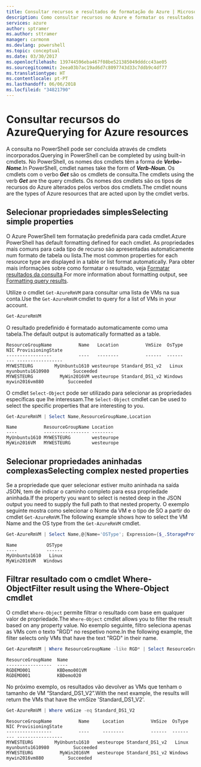 ```yaml
---
title: Consultar recursos e resultados de formatação do Azure | Microsoft Docs
description: Como consultar recursos no Azure e formatar os resultados.
services: azure
author: sptramer
ms.author: sttramer
manager: carmonm
ms.devlang: powershell
ms.topic: conceptual
ms.date: 03/30/2017
ms.openlocfilehash: 139744596eba467f08be521385049dddcc43ae05
ms.sourcegitcommit: 2eea03b7ac19ad6d7c8097743d33c7ddb9c4df77
ms.translationtype: HT
ms.contentlocale: pt-PT
ms.lasthandoff: 06/06/2018
ms.locfileid: "34821790"
---
```

# <a name="querying-for-azure-resources"></a><span data-ttu-id="9ba1d-103">Consultar recursos do Azure</span><span class="sxs-lookup"><span data-stu-id="9ba1d-103">Querying for Azure resources</span></span>

<span data-ttu-id="9ba1d-104">A consulta no PowerShell pode ser concluída através de cmdlets incorporados.</span><span class="sxs-lookup"><span data-stu-id="9ba1d-104">Querying in PowerShell can be completed by using built-in cmdlets.</span></span> <span data-ttu-id="9ba1d-105">No PowerShell, os nomes dos cmdlets têm a forma de  **_Verbo-Nome_**.</span><span class="sxs-lookup"><span data-stu-id="9ba1d-105">In PowerShell, cmdlet names take the form of **_Verb-Noun_**.</span></span> <span data-ttu-id="9ba1d-106">Os cmdlets com o verbo **_Get_** são os cmdlets de consulta.</span><span class="sxs-lookup"><span data-stu-id="9ba1d-106">The cmdlets using the verb **_Get_** are the query cmdlets.</span></span> <span data-ttu-id="9ba1d-107">Os nomes dos cmdlets são os tipos de recursos do Azure alterados pelos verbos dos cmdlets.</span><span class="sxs-lookup"><span data-stu-id="9ba1d-107">The cmdlet nouns are the types of Azure resources that are acted upon by the cmdlet verbs.</span></span>


## <a name="selecting-simple-properties"></a><span data-ttu-id="9ba1d-108">Selecionar propriedades simples</span><span class="sxs-lookup"><span data-stu-id="9ba1d-108">Selecting simple properties</span></span>

<span data-ttu-id="9ba1d-109">O Azure PowerShell tem formatação predefinida para cada cmdlet.</span><span class="sxs-lookup"><span data-stu-id="9ba1d-109">Azure PowerShell has default formatting defined for each cmdlet.</span></span> <span data-ttu-id="9ba1d-110">As propriedades mais comuns para cada tipo de recurso são apresentadas automaticamente num formato de tabela ou lista.</span><span class="sxs-lookup"><span data-stu-id="9ba1d-110">The most common properties for each resource type are displayed in a table or list format automatically.</span></span> <span data-ttu-id="9ba1d-111">Para obter mais informações sobre como formatar o resultado, veja [Formatar resultados da consulta](formatting-output.md).</span><span class="sxs-lookup"><span data-stu-id="9ba1d-111">For more information about formatting output, see [Formatting query results](formatting-output.md).</span></span>

<span data-ttu-id="9ba1d-112">Utilize o cmdlet `Get-AzureRmVM` para consultar uma lista de VMs na sua conta.</span><span class="sxs-lookup"><span data-stu-id="9ba1d-112">Use the `Get-AzureRmVM` cmdlet to query for a list of VMs in your account.</span></span>

```powershell
Get-AzureRmVM
```

<span data-ttu-id="9ba1d-113">O resultado predefinido é formatado automaticamente como uma tabela.</span><span class="sxs-lookup"><span data-stu-id="9ba1d-113">The default output is automatically formatted as a table.</span></span>

```
ResourceGroupName          Name   Location          VmSize  OsType              NIC ProvisioningState
-----------------          ----   --------          ------  ------              --- -----------------
MYWESTEURG        MyUnbuntu1610 westeurope Standard_DS1_v2   Linux myunbuntu1610980         Succeeded
MYWESTEURG          MyWin2016VM westeurope Standard_DS1_v2 Windows   mywin2016vm880         Succeeded
```

<span data-ttu-id="9ba1d-114">O cmdlet `Select-Object` pode ser utilizado para selecionar as propriedades específicas que lhe interessam.</span><span class="sxs-lookup"><span data-stu-id="9ba1d-114">The `Select-Object` cmdlet can be used to select the specific properties that are interesting to you.</span></span>

```powershell
Get-AzureRmVM | Select Name,ResourceGroupName,Location
```

```
Name          ResourceGroupName Location
----          ----------------- --------
MyUnbuntu1610 MYWESTEURG        westeurope
MyWin2016VM   MYWESTEURG        westeurope
```

## <a name="selecting-complex-nested-properties"></a><span data-ttu-id="9ba1d-115">Selecionar propriedades aninhadas complexas</span><span class="sxs-lookup"><span data-stu-id="9ba1d-115">Selecting complex nested properties</span></span>

<span data-ttu-id="9ba1d-116">Se a propriedade que quer selecionar estiver muito aninhada na saída JSON, tem de indicar o caminho completo para essa propriedade aninhada.</span><span class="sxs-lookup"><span data-stu-id="9ba1d-116">If the property you want to select is nested deep in the JSON output you need to supply the full path to that nested property.</span></span> <span data-ttu-id="9ba1d-117">O exemplo seguinte mostra como selecionar o Nome da VM e o tipo de SO a partir do cmdlet `Get-AzureRmVM`.</span><span class="sxs-lookup"><span data-stu-id="9ba1d-117">The following example shows how to select the VM Name and the OS type from the `Get-AzureRmVM` cmdlet.</span></span>

```powershell
Get-AzureRmVM | Select Name,@{Name='OSType'; Expression={$_.StorageProfile.OSDisk.OSType}}
```

```
Name           OSType
----           ------
MyUnbuntu1610   Linux
MyWin2016VM   Windows
```

## <a name="filter-result-using-the-where-object-cmdlet"></a><span data-ttu-id="9ba1d-118">Filtrar resultado com o cmdlet Where-Object</span><span class="sxs-lookup"><span data-stu-id="9ba1d-118">Filter result using the Where-Object cmdlet</span></span>

<span data-ttu-id="9ba1d-119">O cmdlet `Where-Object` permite filtrar o resultado com base em qualquer valor de propriedade.</span><span class="sxs-lookup"><span data-stu-id="9ba1d-119">The `Where-Object` cmdlet allows you to filter the result based on any property value.</span></span> <span data-ttu-id="9ba1d-120">No exemplo seguinte, filtro seleciona apenas as VMs com o texto "RGD" no respetivo nome.</span><span class="sxs-lookup"><span data-stu-id="9ba1d-120">In the following example, the filter selects only VMs that have the text "RGD" in their name.</span></span>

```powershell
Get-AzureRmVM | Where ResourceGroupName -like RGD* | Select ResourceGroupName,Name
```

```
ResourceGroupName  Name
-----------------  ----
RGDEMO001          KBDemo001VM
RGDEMO001          KBDemo020
```

<span data-ttu-id="9ba1d-121">No próximo exemplo, os resultados vão devolver as VMs que tenham o tamanho de VM “Standard_DS1_V2”.</span><span class="sxs-lookup"><span data-stu-id="9ba1d-121">With the next example, the results will return the VMs that have the vmSize 'Standard_DS1_V2'.</span></span>

```powershell
Get-AzureRmVM | Where vmSize -eq Standard_DS1_V2
```

```
ResourceGroupName          Name     Location          VmSize  OsType              NIC ProvisioningState
-----------------          ----     --------          ------  ------              --- -----------------
MYWESTEURG        MyUnbuntu1610   westeurope Standard_DS1_v2   Linux myunbuntu1610980         Succeeded
MYWESTEURG          MyWin2016VM   westeurope Standard_DS1_v2 Windows   mywin2016vm880         Succeeded
```
